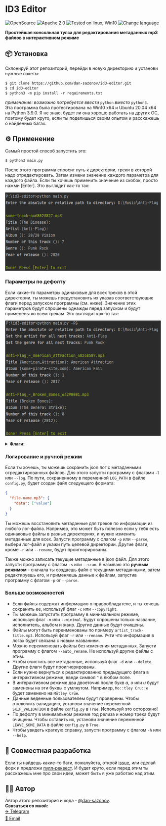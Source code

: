# ID3 Editor
![OpenSource](https://img.shields.io/badge/Open%20Source-%E2%99%A5-red)
![Apache 2.0](https://img.shields.io/github/license/dan-sazonov/id3-editor)
![Tested on linux, Win10](https://img.shields.io/badge/tested%20on-Linux%20|%20Win10-blue)
[![Change language](https://img.shields.io/badge/Language-En-9cf)](README.md)<br>

**Простейшая консольная тулза для редактирования метаданных mp3 файлов в интерактивном режиме**

## 📦 Установка
Склонируй этот репозиторий, перейди в новую директорию и установи нужные пакеты:
```
$ git clone https://github.com/dan-sazonov/id3-editor.git
$ cd id3-editor
$ python3 -m pip install -r requirements.txt
```
_примечание: возможно потребуется ввести_ `python` _вместо_ `python3`.<br>
Эта программа была протестирована на Win10 x64 и Ubuntu 20.04 x64 на Python 3.9.0. Я не знаю, будет ли она хорошо работать 
на других ОС, поэтому будет круто, если ты поделишься своим опытом и расскажешь о найденных багах.

## ⚙ Применение
Самый простой способ запустить это:
```
$ python3 main.py
```
После этого программа спросит путь к директории, треки в которой надо отредактировать. Затем измени значение каждого параметра
для каждого файла. Если ты хочешь применить значение из скобок, просто нажми \[Enter\]. Это выглядит как-то так:

<p align="center"><img src="./img/demo1.png" width="555" height="253"></p>

<h3>Параметры по дефолту</h3>

Если какие-то параметры одинаковые для всех треков в этой директории, ты можешь предустановить их указав соответствующие 
флаги перед запуском программы (см. ниже). Значение этих параметров будут спрошены однажды перед запуском и будут применены
ко всем трекам. Это выглядит как-то так:

<p align="center"><img src="./img/demo2.png" width="556" height="373"></p>
<details> 
  <summary><b>Флаги:</b></summary>
  <ul>
    <li><code>'-T', '--title'</code> - задать название для всех треков;</li>
    <li><code>'-R', '--artist'</code> - задать исполнителя для всех треков;</li>
    <li><code>'-A', '--album'</code> - задать альбом для всех треков;</li>
    <li><code>'-N', '--number'</code> - задать номер для всех треков;</li>
    <li><code>'-G', '--genre'</code> - задать жанр для всех треков;</li>
    <li><code>'-D', '--date'</code> - задать дату выпуска для всех треков.</li>
  </ul>
</details>

<h3>Логирование и ручной режим</h3>

Если ты хочешь, ты можешь сохранить json лог с метаданными отредактированных файлов. Для этого запусти программу с флагами
`-l` или `--log`. По пути, сохраненному в переменной `LOG_PATH` в файле `config.py`, будет создан файл следуещего формата:
```json
{
  "file-name.mp3": {
    "data": ["value"]
  }
}
 ```
Ты можешь восстановить метаданные для треков по информации из любого лог-файла. Например, это может быть полезно если у
тебя есть одинаковые файлы в разных директориях, и нужно изменить метаданные для всех. Запусти программу с флагом `-p` или `--parse`,
выбери лог-файл и укажи путь целевой директории. Другие флаги, кроме `-r` или `--rename`, будут проигнорированы.
  
Также можно записать текущие метаданные в json файл. Для этого запусти программу с флагом `-s` или `--scan`. Я называю 
это **ручным режимом** - сначала ты создаешь файл с текущими метаданными, затем редактируешь его, и применяешь данные к
файлам, запустив программу с флагом `-p` or `--parse`.

<h3>Больше возможностей</h3>

- Если файлы содержат информацию о правообладателе, и ты хочешь сохранить ее, используй флаг `-c` или `--copyright`.
- Ты можешь запустить программу в минимальном режиме, используя флаг `-m` или `--minimal`. Будут спрошены только название, исполнитель, альбом и жанр. Другие данные будут очищены.
- Файлы могут быть переименованы по примеру `artist_track-title.mp3`. Используй флаг `-r` или `--rename`. Учти что информация в логах будет связана с новым названием.
- Можно переименовать файлы без изменения метаданных. Запусти программу с флагом `--auto_rename`. Не используй другие файлы с этим.
- Чтобы очистить все метаданные, используй флаг `-d` или `--delete`. Другие флаги будут проигнорированы.
- Если нужно вернуться к редактированию предыдущего флага в интерактивном режиме, введи символ `^` в любом поле.
- В интерактивном режиме два двоеточия после букв _a_, _o_ или _u_ будут заменены на эти буквы с умляутом. Например, `Mo::tley Cru::e` будет заменено на `Mötley Crüe`.
- Данные веденные пользователем будут проверены. Чтобы отключить валидацию, установи значение переменной `SKIP_VALIDATION` в файле `config.py` в `True`. Используй это осторожно!
- По дефолту в минимальном режиме год релиза и номер трека будут очищены. Чтобы оставить их, установи значение переменной `LEAVE_SOME_DATA` в файле `config.py` в `True`.
- Чтобы увидеть краткую справку, запусти программу с флагом `-h` или `--help`.

## 🤝 Совместная разработка
Если ты найдешь какие-то баги, пожалуйста, открой [issue](https://github.com/dan-sazonov/id3-editor/issues),
или сделай форк и предложи [пулл-реквест](https://github.com/dan-sazonov/id3-editor/pulls). И будет круто, если перед этим ты расскажешь мне про свои идеи, может быть я уже работаю над этим.
 
## 👨‍💻 Автор
Автор этого репозитория и кода - [@dan-sazonov](https://github.com/dan-sazonov). <br>
**Связаться со мной:**<br>
[✈️ Telegram](https://t.me/dan_sazonov) <br>
[📧 Email](mailto:p-294803@yandex.com) <br>
